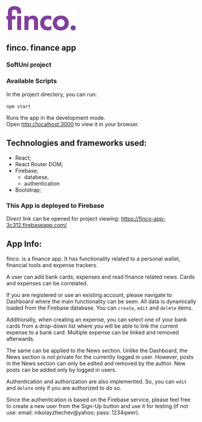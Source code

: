 <p align="left">
  <a href="https://finco-app-3c312.web.app/">
    <img  src="/public/images/finco-logo.png"
      width="184" border="0" alt="finco.">
  </a>
</p>

## finco. finance app

### SoftUni project

### Available Scripts

In the project directory, you can run:

`npm start`

Runs the app in the development mode.\
Open [http://localhost:3000](http://localhost:3000) to view it in your browser.

## Technologies and frameworks used:

- React;
- React Router DOM;
- Firebase;
    + databese,
    + authentication
- Bootstrap;

### This App is deployed to Firebase

Direct link can be opened for project viewing: https://finco-app-3c312.firebaseapp.com/

## App Info:

finco. is a finance app. It has functionality related to a personal wallet, financial tools and expense trackers.

A user can add bank cards, expenses and read finance related news. Cards and expenses can be correlated.

If you are registered or use an existing account, please navigate to Dashboard where the main functionality can be seen. All data is dynamically loaded from the Firebase database. You can `create`, `edit` and `delete` items.

Additionally, when creating an expense, you can select one of your bank cards from a drop-down list where you will be able to link the current expense to a bank card. Multiple expense can be linked and removed afterwards.

The same can be applied to the News section. Unlike the Dashboard, the News section is not private for the currently logged in user. However, posts in the News section can only be edited and removed by the author. New posts can be added only by logged in users.

Authentication and authorization are also implemented. So, you can `edit` and `delete` only if you are authorized to do so.

Since the authentication is based on the Firebase service, please feel free to create a new user from the Sign-Up button and use it for testing (if not use:  email: nikolayzhechev@yahoo; pass: 1234qwer).
